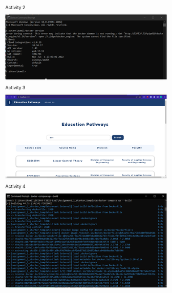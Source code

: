 Activity 2

![](images/Picture1.png)

Activity 3

![](images/Picture2.png)

Activity 4

![](images/Picture3.png)